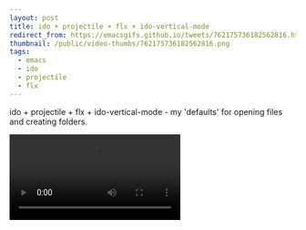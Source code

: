 ```yaml
---
layout: post
title: ido + projectile + flx + ido-vertical-mode
redirect_from: https://emacsgifs.github.io/tweets/762175736182562816.html
thumbnail: /public/video-thumbs/762175736182562816.png
tags:
  - emacs
  - ido
  - projectile
  - flx
---
```


ido + projectile + flx + ido-vertical-mode - my 'defaults' for opening files and creating folders.

<video controls autoplay loop>
  <source src="/public/videos/762175736182562816.mp4" type="video/mp4">
    Sorry your browser does not support the video tag, maybe time to upgrade?
</video>
